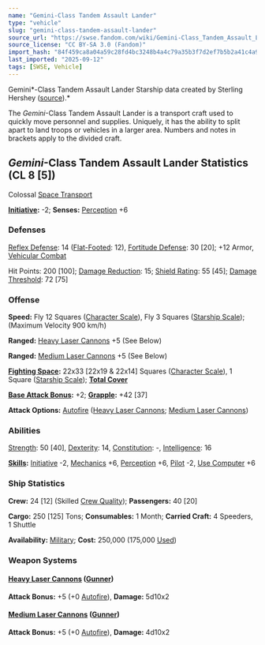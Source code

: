 ```yaml
---
name: "Gemini-Class Tandem Assault Lander"
type: "vehicle"
slug: "gemini-class-tandem-assault-lander"
source_url: "https://swse.fandom.com/wiki/Gemini-Class_Tandem_Assault_Lander"
source_license: "CC BY-SA 3.0 (Fandom)"
import_hash: "84f459ca8a04a59c28fd4bc3248b4a4c79a35b3f7d2ef7b5b2a41c4a970104c9"
last_imported: "2025-09-12"
tags: [SWSE, Vehicle]
---
```

Gemini*-Class Tandem Assault Lander Starship data created by Sterling Hershey ([source](https://www.sterlinghershey.com/blog/2012/3/21/star-wars-wednesday-gemini-assault-lander.html)).*

The *Gemini*-Class Tandem Assault Lander is a transport craft used to quickly move personnel and supplies. Uniquely, it has the ability to split apart to land troops or vehicles in a larger area. Numbers and notes in brackets apply to the divided craft.
## *Gemini*-Class Tandem Assault Lander Statistics (CL 8 [5])
Colossal [Space Transport](https://swse.fandom.com/wiki/Space_Transport)

**[Initiative](https://swse.fandom.com/wiki/Initiative):** -2; **Senses:** [Perception](https://swse.fandom.com/wiki/Perception) +6
### Defenses
[Reflex Defense](https://swse.fandom.com/wiki/Reflex_Defense_(Vehicles)): 14 ([Flat-Footed](https://swse.fandom.com/wiki/Flat-Footed): 12), [Fortitude Defense](https://swse.fandom.com/wiki/Fortitude_Defense_(Vehicles)): 30 [20]; +12 Armor, [Vehicular Combat](https://swse.fandom.com/wiki/Vehicular_Combat)

Hit Points: 200 [100]; [Damage Reduction](https://swse.fandom.com/wiki/Damage_Reduction): 15; [Shield Rating](https://swse.fandom.com/wiki/Shield_Rating): 55 [45]; [Damage Threshold](https://swse.fandom.com/wiki/Damage_Threshold_(Vehicles)): 72 [75]
### Offense
**Speed:** Fly 12 Squares ([Character Scale](https://swse.fandom.com/wiki/Character_Scale)), Fly 3 Squares ([Starship Scale](https://swse.fandom.com/wiki/Starship_Scale)); (Maximum Velocity 900 km/h)

**Ranged:** [Heavy Laser Cannons](https://swse.fandom.com/wiki/Heavy_Laser_Cannons) +5 (See Below)

**Ranged:** [Medium Laser Cannons](https://swse.fandom.com/wiki/Medium_Laser_Cannons) +5 (See Below)

**[Fighting Space](https://swse.fandom.com/wiki/Fighting_Space):** 22x33 [22x19 & 22x14] Squares ([Character Scale](https://swse.fandom.com/wiki/Character_Scale)), 1 Square ([Starship Scale](https://swse.fandom.com/wiki/Starship_Scale)); **[Total Cover](https://swse.fandom.com/wiki/Total_Cover)**

**[Base Attack Bonus](https://swse.fandom.com/wiki/Base_Attack_Bonus):** +2; **[Grapple](https://swse.fandom.com/wiki/Grapple):** +42 [37]

**Attack Options:** [Autofire](https://swse.fandom.com/wiki/Autofire_(Vehicle_Combat)) ([Heavy Laser Cannons](https://swse.fandom.com/wiki/Heavy_Laser_Cannons); [Medium Laser Cannons](https://swse.fandom.com/wiki/Medium_Laser_Cannons))
### Abilities
[Strength](https://swse.fandom.com/wiki/Strength): 50 [40], [Dexterity](https://swse.fandom.com/wiki/Dexterity): 14, [Constitution](https://swse.fandom.com/wiki/Constitution): -, [Intelligence](https://swse.fandom.com/wiki/Intelligence): 16

**[Skills](https://swse.fandom.com/wiki/Skills):** [Initiative](https://swse.fandom.com/wiki/Initiative) -2, [Mechanics](https://swse.fandom.com/wiki/Mechanics) +6, [Perception](https://swse.fandom.com/wiki/Perception) +6, [Pilot](https://swse.fandom.com/wiki/Pilot) -2, [Use Computer](https://swse.fandom.com/wiki/Use_Computer) +6
### Ship Statistics
**Crew:** 24 [12] (Skilled [Crew Quality](https://swse.fandom.com/wiki/Crew_Quality)); **Passengers:** 40 [20]

**Cargo:** 250 [125] Tons; **Consumables:** 1 Month; **Carried Craft:** 4 Speeders, 1 Shuttle

**Availability:** [Military](https://swse.fandom.com/wiki/Military); **Cost:** 250,000 (175,000 [Used](https://swse.fandom.com/wiki/Used))
### Weapon Systems
#### **[Heavy Laser Cannons](https://swse.fandom.com/wiki/Heavy_Laser_Cannons) ([Gunner](https://swse.fandom.com/wiki/Gunner))**
**Attack Bonus:** +5 (+0 [Autofire](https://swse.fandom.com/wiki/Autofire_(Vehicle_Combat))), **Damage:** 5d10x2
#### **[Medium Laser Cannons](https://swse.fandom.com/wiki/Medium_Laser_Cannons) ([Gunner](https://swse.fandom.com/wiki/Gunner))**
**Attack Bonus:** +5 (+0 [Autofire](https://swse.fandom.com/wiki/Autofire_(Vehicle_Combat))), **Damage:** 4d10x2